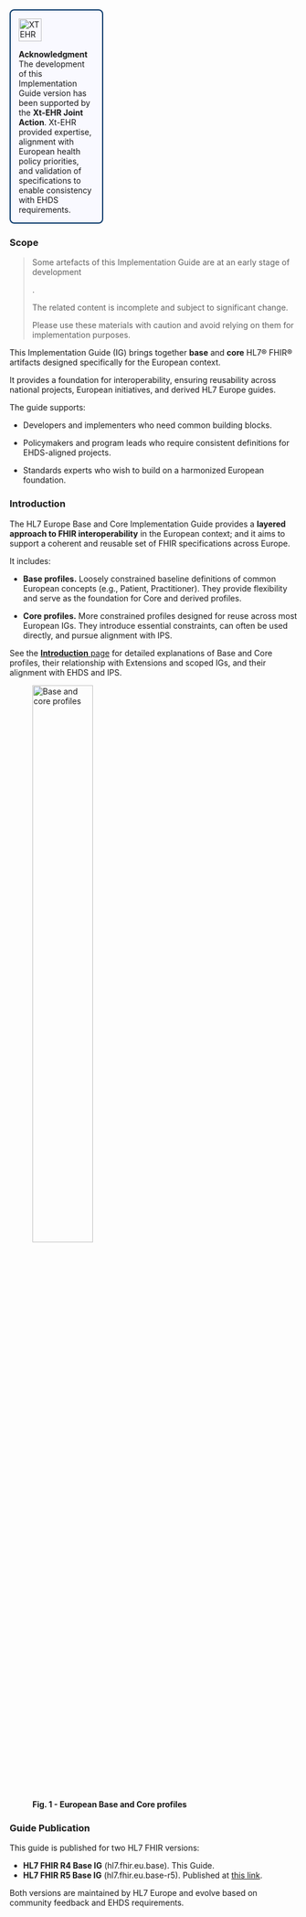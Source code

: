 <!-- Horizontal banner -->

<div style="
  /* reserve space for the ToC on the right */
  margin: 0 340px 1.25rem 0;   /* top right bottom left; adjust 340px to your ToC width */
  border: 2px solid #003366;
  border-radius: 8px;
  padding: 1em;
  background-color: #f9f9ff;
  box-sizing: border-box;

  /*optional: pull the banner up a bit to align with the ToC’s top */
  /* margin-top: -0.75rem;  uncomment/tweak if you want tighter vertical alignment*/
">
  <div style="margin-bottom: 1em;">
    <img src="xtehr-logo.png" alt="XTEHR Logo" style="max-width: 100%; height: 40px;" />
  </div>
  <div style="text-align: left;">
    <strong>Acknowledgment</strong><br/>
    The development of this Implementation Guide version has been supported by the
    <strong>Xt-EHR Joint Action</strong>.  
    Xt-EHR provided expertise, alignment with European health policy priorities,
    and validation of specifications to enable consistency with EHDS requirements.
  </div>
</div>

### Scope

  <blockquote class="dragon">
    <p>Some artefacts of this Implementation Guide are at an early stage of development</p>.
<p>The related content is incomplete and subject to significant change.</p>
<p>Please use these materials with caution and avoid relying on them for implementation purposes.</p>
  </blockquote>

This Implementation Guide (IG) brings together **base** and **core** HL7® FHIR® artifacts designed specifically for the European context.

It provides a foundation for interoperability, ensuring reusability across national projects, European initiatives, and derived HL7 Europe guides.

The guide supports:

* Developers and implementers who need common building blocks.

* Policymakers and program leads who require consistent definitions for EHDS-aligned projects.

* Standards experts who wish to build on a harmonized European foundation.

### Introduction

The HL7 Europe Base and Core Implementation Guide provides a **layered approach to FHIR interoperability** in the European context; and it aims to support a coherent and reusable set of FHIR specifications across Europe.

It includes:

* **Base profiles.**  Loosely constrained baseline definitions of common European concepts (e.g., Patient, Practitioner). They provide flexibility and serve as the foundation for Core and derived profiles.

* **Core profiles.**  More constrained profiles designed for reuse across most European IGs. They introduce essential constraints, can often be used directly, and pursue alignment with IPS.

See the [**Introduction** page](introduction.html) for detailed explanations of Base and Core profiles, their relationship with Extensions and scoped IGs, and their alignment with EHDS and IPS.

<div>
  <p></p>
  <figure>
    <img src="home-2.png" alt="Base and core profiles" width="50%"/>
    <figcaption><strong>Fig. 1 - European Base and Core profiles</strong></figcaption>
  </figure>
  <p></p>
</div>

### Guide Publication

This guide is published for two HL7 FHIR versions:

* **HL7 FHIR R4 Base IG** (hl7.fhir.eu.base). This Guide.
* **HL7 FHIR R5 Base IG** (hl7.fhir.eu.base-r5). Published at [this link](https://hl7.eu/fhir/base-r5).


Both versions are maintained by HL7 Europe and evolve based on community feedback and EHDS requirements.
